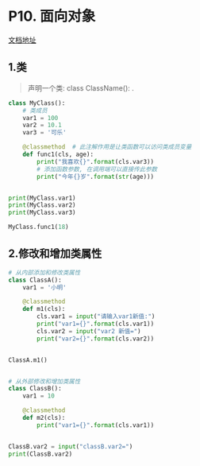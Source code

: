 # P10. 面向对象

[文档地址](https://github.com/walter201230/Python/blob/master/Article/PythonBasis/python8/2.md)

## 1.类
> 声明一个类:
> class ClassName():
>     <statement-1>
>     .
>     <statement-N>

```python
class MyClass():
    # 类成员
    var1 = 100
    var2 = 10.1
    var3 = '可乐'

    @classmethod  # 此注解作用是让类函数可以访问类成员变量
    def func1(cls, age):
        print("我喜欢{}".format(cls.var3))
        # 添加函数参数, 在调用端可以直接传此参数
        print("今年{}岁".format(str(age)))


print(MyClass.var1)
print(MyClass.var2)
print(MyClass.var3)

MyClass.func1(18)
```
## 2.修改和增加类属性

```python
# 从内部添加和修改类属性
class ClassA():
    var1 = '小明'

    @classmethod
    def m1(cls):
        cls.var1 = input("请输入var1新值:")
        print("var1={}".format(cls.var1))
        cls.var2 = input("var2 新值=")
        print("var2={}".format(cls.var2))


ClassA.m1()


# 从外部修改和增加类属性
class ClassB():
    var1 = 10

    @classmethod
    def m2(cls):
        print("var1={}".format(cls.var1))


ClassB.var2 = input("classB.var2=")
print(ClassB.var2)
```